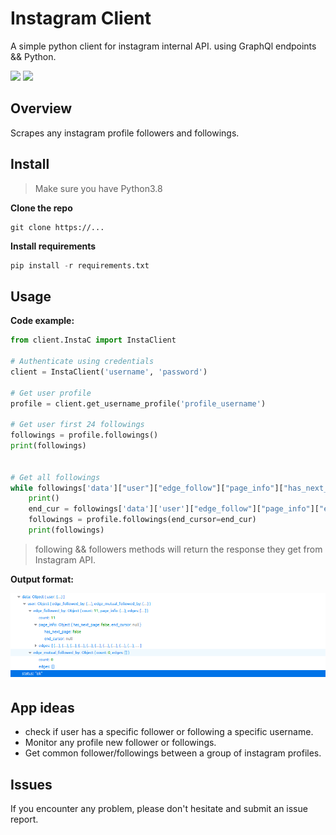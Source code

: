 # Instagram Client
A simple python client for instagram internal API. using GraphQl endpoints && Python.

![](https://img.shields.io/badge/Ubuntu-E95420?style=for-the-badge&logo=ubuntu&logoColor=white) 
![](https://img.shields.io/badge/Python-3776AB?style=for-the-badge&logo=python&logoColor=white)


## Overview
Scrapes any instagram profile followers and followings.

## Install
> Make sure you have Python3.8
> 
**Clone the repo**
```
git clone https://...
```
**Install requirements**
```python
pip install -r requirements.txt
```

## Usage
**Code example:**
```python
from client.InstaC import InstaClient

# Authenticate using credentials
client = InstaClient('username', 'password')

# Get user profile
profile = client.get_username_profile('profile_username')

# Get user first 24 followings
followings = profile.followings()
print(followings)


# Get all followings
while followings['data']["user"]["edge_follow"]["page_info"]["has_next_page"]:
    print()
    end_cur = followings['data']['user']["edge_follow"]["page_info"]["end_cursor"]
    followings = profile.followings(end_cursor=end_cur)
    print(followings)


```

> following && followers methods will return the response they get from Instagram API.

**Output format:**

![](response.png)

## App ideas
- check if user has a specific follower or following a specific username.
- Monitor any profile new follower or followings.
- Get common follower/followings between a group of instagram profiles.

## Issues
If you encounter any problem, please don't hesitate and submit an issue report.

